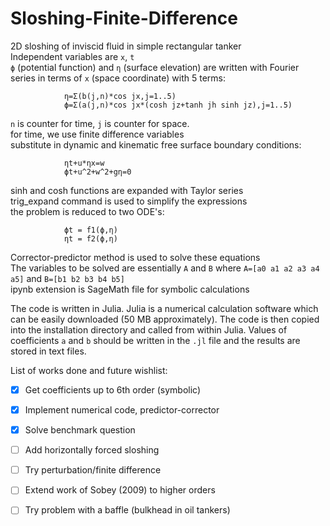 # Sloshing-Finite-Difference

2D sloshing of inviscid fluid in simple rectangular tanker <br />
Independent variables are `x`, `t` <br />
`ϕ` (potential function) and `η` (surface elevation) are written with Fourier series in terms of `x` (space coordinate) with 5 terms: <br />

                η=Σ(b(j,n)*cos jx,j=1..5)
                ϕ=Σ(a(j,n)*cos jx*(cosh jz+tanh jh sinh jz),j=1..5)
                
`n` is counter for time, `j` is counter for space.  <br />
for time, we use finite difference variables <br />
substitute in dynamic and kinematic free surface boundary conditions: <br />

                ηt+u*ηx=w
                ϕt+u^2+w^2+gη=0

sinh and cosh functions are expanded with Taylor series <br />
trig_expand command is used to simplify the expressions <br />
the problem is reduced to two ODE's:  <br />

                ϕt = f1(ϕ,η)
                ηt = f2(ϕ,η)

Corrector-predictor method is used to solve these equations <br />
The variables to be solved are essentially `A` and `B` where `A=[a0 a1 a2 a3 a4 a5]` and `B=[b1 b2 b3 b4 b5]`  
ipynb extension is SageMath file for symbolic calculations <br />

The code is written in Julia. Julia is a numerical calculation software which can be easily downloaded (50 MB approximately). The code is then copied into the installation directory and called from within Julia. Values of coefficients `a` and `b` should be written in the `.jl` file and the results are stored in text files.

List of works done and future wishlist:
- [x] Get coefficients up to 6th order (symbolic)
- [x] Implement numerical code, predictor-corrector
- [x] Solve benchmark question
- [ ] Add horizontally forced sloshing
- [ ] Try perturbation/finite difference
- [ ] Extend work of Sobey (2009) to higher orders
- [ ] Try problem with a baffle (bulkhead in oil tankers)

